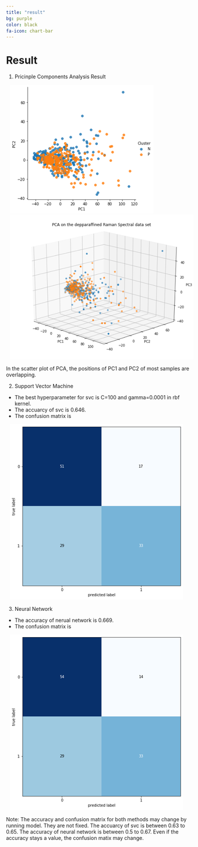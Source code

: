```yaml
---
title: "result"
bg: purple
color: black
fa-icon: chart-bar
---
```


# Result

1. Pricinple Components Analysis Result

<img src="img/PCA.png" alt="PCA" title="PCA" style="padding:0 10px;" />
<img src="img/PCA3D.png" alt="PCA3D" title="PCA3D" style="padding:0 10px;" />

In the scatter plot of PCA, the positions of PC1 and PC2 of most samples are overlapping.  

2. Support Vector Machine

* The best hyperparameter for svc is C=100 and gamma=0.0001 in rbf kernel.
* The accuarcy of svc is 0.646.
* The confusion matrix is 

<img src="img/Matrix.png" alt="Matix" title="Confusion Matrix" style="padding:0 10px;" />

3. Neural Network

* The accuracy of nerual network is 0.669.
* The confusion matrix is 

<img src="img/Matrix2.png" alt="Matix2" title="Confusion Matrix" style="padding:0 10px;" />

Note: The accuracy and confusion matrix for both methods may change by running model. They are not fixed. The accuarcy of svc is between 0.63 to 0.65. The accuracy of neural network is between 0.5 to 0.67. Even if the accuracy stays a value, the confusion matix may change.
